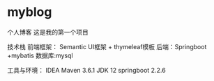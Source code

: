 # myblog
个人博客
这是我的第一个项目

技术栈
  前端框架： Semantic UI框架 + thymeleaf模板
  后端：Springboot +mybatis
  数据库:mysql

工具与环境：
  IDEA
  Maven 3.6.1
  JDK 12
  springboot 2.2.6
